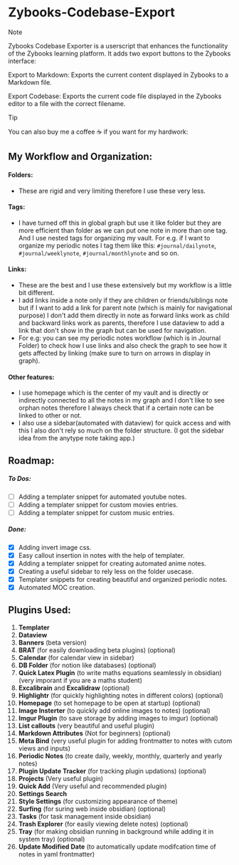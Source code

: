 # Zybooks-Codebase-Export

> [!NOTE]
> Zybooks Codebase Exporter is a userscript that enhances the functionality of the Zybooks learning platform.
>  It adds two export buttons to the Zybooks interface:
> 
> Export to Markdown: Exports the current content displayed in Zybooks to a Markdown file.
> 
> Export Codebase: Exports the current code file displayed in the Zybooks editor to a file with the correct filename.


> [!TIP]
> You can also buy me a coffee ☕ if you want for my hardwork: 
<script type="text/javascript" src="https://cdnjs.buymeacoffee.com/1.0.0/button.prod.min.js" data-name="bmc-button" data-slug="Well0" data-color="#5F7FFF" data-emoji="" data-font="Cookie" data-text="Buy me a coffee" data-outline-color="#000000" data-font-color="#ffffff" data-coffee-color="#FFDD00" ></script>

## My Workflow and Organization:
#### Folders:
- These are rigid and very limiting therefore I use these very less.

#### Tags:
- I have turned off this in global graph but use it like folder but they are more efficient than folder as we can put one note in more than one tag. And I use nested tags for organizing my vault. For e.g. if I want to organize my periodic notes I tag them like this: `#journal/dailynote`, `#journal/weeklynote`, `#journal/monthlynote` and so on.

#### Links:
- These are the best and I use these extensively but my workflow is a little bit different.
- I add links inside a note only if they are children or friends/siblings note but if I want to add a link for parent note (which is mainly for navigational purpose) I don't add them directly in note as forward links work as child and backward links work as parents, therefore I use dataview to add a link that don't show in the graph but can be used for navigation.
- For e.g: you can see my periodic notes workflow (which is in Journal Folder) to check how I use links and also check the graph to see how it gets affected by linking (make sure to turn on arrows in display in graph).

#### Other features:
- I use homepage which is the center of my vault and is directly or indirectly connected to all the notes in my graph and I don't like to see orphan notes therefore I always check that if a certain note can be linked to other or not.
- I also use a sidebar(automated with dataview) for quick access and with this I also don't rely so much on the folder structure. (I got the sidebar idea from the anytype note taking app.)

## Roadmap:

##### To Dos:
- [ ] Adding a templater snippet for automated youtube notes.
- [ ] Adding a templater snippet for custom movies entries.
- [ ] Adding a templater snippet for custom music entries.

##### Done:
- [x] Adding invert image css.
- [x] Easy callout insertion in notes with the help of templater.
- [x] Adding a templater snippet for creating automated anime notes.
- [x] Creating a useful sidebar to rely less on the folder usecase.
- [x] Templater snippets for creating beautiful and organized periodic notes. 
- [x] Automated MOC creation.

## Plugins Used:
1. **Templater**
2. **Dataview**
3. **Banners** (beta version)
4. **BRAT** (for easily downloading beta plugins) (optional)
5. **Calendar** (for calendar view in sidebar)
6. **DB Folder** (for notion like databases) (optional)
7. **Quick Latex Plugin** (to write maths equations seamlessly in obsidian) (very imporant if you are a maths student)
8. **Excalibrain** and **Excalidraw** (optional)
9. **Highlightr** (for quickly highlighting notes in different colors) (optional)
10. **Homepage** (to set homepage to be open at startup) (optional)
11. **Image Insterter** (to quickly add online images to notes) (optional)
12. **Imgur Plugin** (to save storage by adding images to imgur) (optional)
13. **List callouts** (very beautiful and useful plugin)
14. **Markdown Attributes** (Not for beginners) (optional)
15. **Meta Bind** (very useful plugin for adding frontmatter to notes with cutom views and inputs)
16. **Periodic Notes** (to create daily, weekly, monthly, quarterly and yearly notes)
17. **Plugin Update Tracker** (for tracking plugin updations) (optional)
18. **Projects** (Very useful plugin)
19. **Quick Add** (Very useful and recommended plugin)
20. **Settings Search** 
21. **Style Settings** (for customizing appearance of theme)
22. **Surfing** (for suring web inside obsidian) (optional)
23. **Tasks** (for task management inside obsidian)
24. **Trash Explorer** (for easily viewing delete notes) (optional)
25. **Tray** (for making obsidian running in background while adding it in system tray) (optional)
26. **Update Modified Date** (to automatically update modifcation time of notes in yaml frontmatter)
